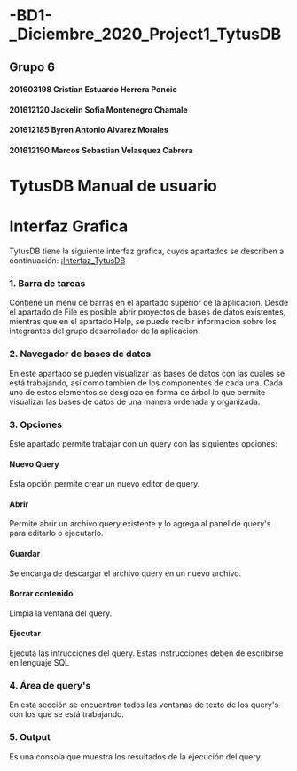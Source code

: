 # -BD1-\_Diciembre_2020_Project1_TytusDB
## Grupo 6
#### 201603198 Cristian Estuardo Herrera Poncio
#### 201612120 Jackelin Sofia Montenegro Chamale
#### 201612185 Byron Antonio Alvarez Morales
#### 201612190 Marcos Sebastian Velasquez Cabrera
# TytusDB Manual de usuario

# Interfaz Grafica
TytusDB tiene la siguiente interfaz grafica, cuyos apartados se describen a continuación:
¡[Interfaz_TytusDB](https://github.com/tytusdb/tytus/tree/main/client/team06/img/TytusDB_01.jpg?raw=true "Title") 


### 1. Barra de tareas
Contiene un menu de barras en el apartado superior de la aplicacion. Desde el apartado de File es posible abrir proyectos de bases de datos existentes, mientras que en el apartado Help, se puede recibir informacion sobre los integrantes del grupo desarrollador de la aplicación.


### 2. Navegador de bases de datos
En este apartado se pueden visualizar las bases de datos con las cuales se está trabajando, así como también de los componentes de cada una. Cada uno de estos elementos se desgloza en forma de árbol lo que permite visualizar las bases de datos de una manera ordenada y organizada.

### 3. Opciones
Este apartado permite trabajar con un query con las siguientes opciones:

#### Nuevo Query
Esta opción permite crear un nuevo editor de query.
#### Abrir
Permite abrir un archivo query existente y lo agrega al panel de query's para editarlo o ejecutarlo.
#### Guardar
Se encarga de descargar el archivo query en un nuevo archivo.
#### Borrar contenido
Limpia la ventana del query.
#### Ejecutar
Ejecuta las intrucciones del query. Estas instrucciones deben de escribirse en lenguaje SQL

### 4. Área de query's
En esta sección se encuentran todos las ventanas de texto de los query's con los que se está trabajando.

### 5. Output
Es una consola que muestra los resultados de la ejecución del query.
